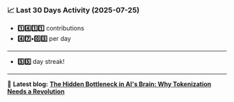 <!--START_STATS-->
### 📈 Last 30 Days Activity (2025-07-25)  
- **1️⃣4️⃣1️⃣1️⃣** contributions  
- **4️⃣7️⃣•0️⃣3️⃣** per day
---
- **5️⃣5️⃣** day streak!
---
📝 **Latest blog:** [**The Hidden Bottleneck in AI's Brain: Why Tokenization Needs a Revolution**](https://andriak.com/blog/tokenization-revolution)
<!--END_STATS-->
